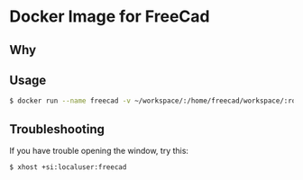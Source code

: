 # Docker Image for FreeCad

## Why

## Usage

```bash
$ docker run --name freecad -v ~/workspace/:/home/freecad/workspace/:ro -e "DISPLAY=unix:0.0" --privileged -v /tmp/.X11-unix:/tmp/.X11-unix:ro -d pyro225/freecad-docker
```

## Troubleshooting

If you have trouble opening the window, try this:

```bash
$ xhost +si:localuser:freecad
```
